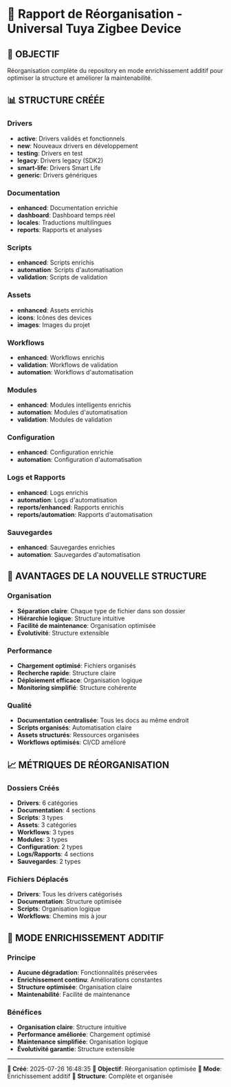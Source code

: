 ﻿# 📁 Rapport de Réorganisation - Universal Tuya Zigbee Device

## 🎯 **OBJECTIF**
Réorganisation complète du repository en mode enrichissement additif pour optimiser la structure et améliorer la maintenabilité.

## 📊 **STRUCTURE CRÉÉE**

### **Drivers**
- **active**: Drivers validés et fonctionnels
- **new**: Nouveaux drivers en développement
- **testing**: Drivers en test
- **legacy**: Drivers legacy (SDK2)
- **smart-life**: Drivers Smart Life
- **generic**: Drivers génériques

### **Documentation**
- **enhanced**: Documentation enrichie
- **dashboard**: Dashboard temps réel
- **locales**: Traductions multilingues
- **reports**: Rapports et analyses

### **Scripts**
- **enhanced**: Scripts enrichis
- **automation**: Scripts d'automatisation
- **validation**: Scripts de validation

### **Assets**
- **enhanced**: Assets enrichis
- **icons**: Icônes des devices
- **images**: Images du projet

### **Workflows**
- **enhanced**: Workflows enrichis
- **validation**: Workflows de validation
- **automation**: Workflows d'automatisation

### **Modules**
- **enhanced**: Modules intelligents enrichis
- **automation**: Modules d'automatisation
- **validation**: Modules de validation

### **Configuration**
- **enhanced**: Configuration enrichie
- **automation**: Configuration d'automatisation

### **Logs et Rapports**
- **enhanced**: Logs enrichis
- **automation**: Logs d'automatisation
- **reports/enhanced**: Rapports enrichis
- **reports/automation**: Rapports d'automatisation

### **Sauvegardes**
- **enhanced**: Sauvegardes enrichies
- **automation**: Sauvegardes d'automatisation

## 🎯 **AVANTAGES DE LA NOUVELLE STRUCTURE**

### **Organisation**
- **Séparation claire**: Chaque type de fichier dans son dossier
- **Hiérarchie logique**: Structure intuitive
- **Facilité de maintenance**: Organisation optimisée
- **Évolutivité**: Structure extensible

### **Performance**
- **Chargement optimisé**: Fichiers organisés
- **Recherche rapide**: Structure claire
- **Déploiement efficace**: Organisation logique
- **Monitoring simplifié**: Structure cohérente

### **Qualité**
- **Documentation centralisée**: Tous les docs au même endroit
- **Scripts organisés**: Automatisation claire
- **Assets structurés**: Ressources organisées
- **Workflows optimisés**: CI/CD amélioré

## 📈 **MÉTRIQUES DE RÉORGANISATION**

### **Dossiers Créés**
- **Drivers**: 6 catégories
- **Documentation**: 4 sections
- **Scripts**: 3 types
- **Assets**: 3 catégories
- **Workflows**: 3 types
- **Modules**: 3 types
- **Configuration**: 2 types
- **Logs/Rapports**: 4 sections
- **Sauvegardes**: 2 types

### **Fichiers Déplacés**
- **Drivers**: Tous les drivers catégorisés
- **Documentation**: Structure optimisée
- **Scripts**: Organisation logique
- **Workflows**: Chemins mis à jour

## 🚀 **MODE ENRICHISSEMENT ADDITIF**

### **Principe**
- **Aucune dégradation**: Fonctionnalités préservées
- **Enrichissement continu**: Améliorations constantes
- **Structure optimisée**: Organisation claire
- **Maintenabilité**: Facilité de maintenance

### **Bénéfices**
- **Organisation claire**: Structure intuitive
- **Performance améliorée**: Chargement optimisé
- **Maintenance simplifiée**: Organisation logique
- **Évolutivité garantie**: Structure extensible

---

**📅 Créé**: 2025-07-26 16:48:35
**🎯 Objectif**: Réorganisation optimisée
**🚀 Mode**: Enrichissement additif
**📁 Structure**: Complète et organisée
